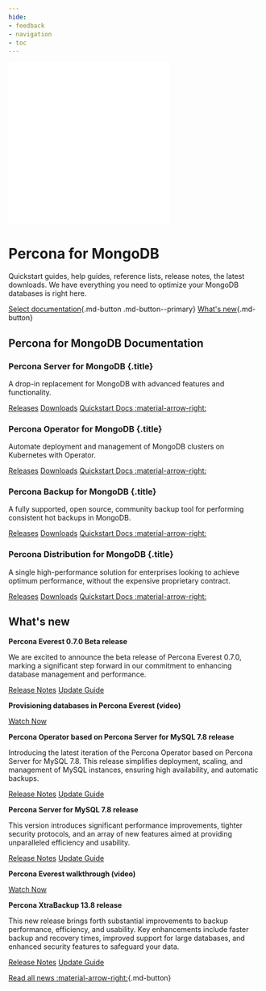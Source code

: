 ```yaml
---
hide:
- feedback
- navigation
- toc
---
```


<div class="landing" markdown>
<div class="splash header mongodb dark" markdown>

![Percona for MongoDB logo](assets/logo-dark-mongodb.svg)

# Percona for MongoDB

Quickstart guides, help guides, reference lists, release notes, the latest downloads. We have everything you need to optimize your MongoDB databases is right here.

[Select documentation](#percona-for-mongodb-documentation){.md-button .md-button--primary} [What's new](#whats-new){.md-button}

</div>
</div>



## Percona for MongoDB Documentation

<div data-grid markdown>
<div data-banner markdown>

### Percona Server for MongoDB {.title}

A drop-in replacement for MongoDB with advanced features and functionality.

<div class="actions" markdown>

[Releases](#)
[Downloads](#)
[Quickstart Docs :material-arrow-right:](#)

</div>
</div>
<div data-banner markdown>

### Percona Operator for MongoDB {.title}

Automate deployment and management of MongoDB clusters on Kubernetes with Operator.

<div class="actions" markdown>

[Releases](#)
[Downloads](#)
[Quickstart Docs :material-arrow-right:](#)

</div>
</div>
<div data-banner markdown>

### Percona Backup for MongoDB {.title}

A fully supported, open source, community backup tool for performing consistent hot backups in MongoDB.

<div class="actions" markdown>

[Releases](#)
[Downloads](#)
[Quickstart Docs :material-arrow-right:](#)

</div>
</div>
<div data-banner markdown>

### Percona Distribution for MongoDB {.title}

A single high-performance solution for enterprises looking to achieve optimum performance, without the expensive proprietary contract.

<div class="actions" markdown>

[Releases](#)
[Downloads](#)
[Quickstart Docs :material-arrow-right:](#)

</div>
</div>
</div>



## What's new

<div data-news markdown>
<div data-article markdown>

**Percona Everest 0.7.0 Beta release**

We are excited to announce the beta release of Percona Everest 0.7.0, marking a significant step forward in our commitment to enhancing database management and performance.

[Release Notes](#)
[Update Guide](#)

</div><div data-article markdown>

**Provisioning databases in Percona Everest (video)**

[Watch Now](#)

</div><div data-article markdown>

**Percona Operator based on Percona Server for MySQL 7.8 release**

Introducing the latest iteration of the Percona Operator based on Percona Server for MySQL 7.8. This release simplifies deployment, scaling, and management of MySQL instances, ensuring high availability, and automatic backups.

[Release Notes](#)
[Update Guide](#)

</div><div data-article markdown>

**Percona Server for MySQL 7.8 release**

This version introduces significant performance improvements, tighter security protocols, and an array of new features aimed at providing unparalleled efficiency and usability.

[Release Notes](#)
[Update Guide](#)

</div><div data-article markdown>

**Percona Everest walkthrough (video)**

[Watch Now](#)

</div><div data-article markdown>

**Percona XtraBackup 13.8 release**

This new release brings forth substantial improvements to backup performance, efficiency, and usability. Key enhancements include faster backup and recovery times, improved support for large databases, and enhanced security features to safeguard your data.

[Release Notes](#)
[Update Guide](#)

</div>

[Read all news :material-arrow-right:](#){.md-button}

</div>